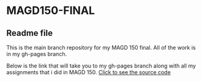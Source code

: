 # MAGD150-FINAL
## Readme file
This is the main branch repository for my MAGD 150 final.
All of the work is in my gh-pages branch.

Below is the link that will take you to my gh-pages branch along with all my assignments that i did in MAGD 150.
[Click to see the source code](https://github.com/BradyOlson3/MAGD150-FINAL/blob/gh-pages/README.md)

